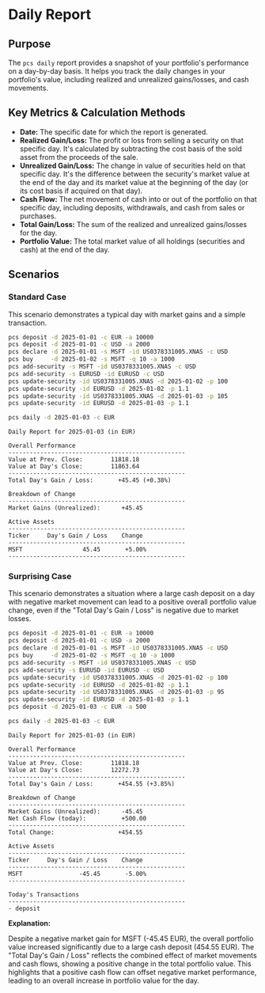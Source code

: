 # Daily Report

## Purpose

The `pcs daily` report provides a snapshot of your portfolio's performance on a day-by-day basis. It helps you track the daily changes in your portfolio's value, including realized and unrealized gains/losses, and cash movements.

## Key Metrics & Calculation Methods

*   **Date:** The specific date for which the report is generated.
*   **Realized Gain/Loss:** The profit or loss from selling a security on that specific day. It's calculated by subtracting the cost basis of the sold asset from the proceeds of the sale.
*   **Unrealized Gain/Loss:** The change in value of securities held on that specific day. It's the difference between the security's market value at the end of the day and its market value at the beginning of the day (or its cost basis if acquired on that day).
*   **Cash Flow:** The net movement of cash into or out of the portfolio on that specific day, including deposits, withdrawals, and cash from sales or purchases.
*   **Total Gain/Loss:** The sum of the realized and unrealized gains/losses for the day.
*   **Portfolio Value:** The total market value of all holdings (securities and cash) at the end of the day.

## Scenarios

### Standard Case

This scenario demonstrates a typical day with market gains and a simple transaction.

```bash setup
pcs deposit -d 2025-01-01 -c EUR -a 10000
pcs deposit -d 2025-01-01 -c USD -a 2000
pcs declare -d 2025-01-01 -s MSFT -id US0378331005.XNAS -c USD
pcs buy     -d 2025-01-02 -s MSFT -q 10 -a 1000
pcs add-security -s MSFT -id US0378331005.XNAS -c USD
pcs add-security -s EURUSD -id EURUSD -c USD
pcs update-security -id US0378331005.XNAS -d 2025-01-02 -p 100
pcs update-security -id EURUSD -d 2025-01-02 -p 1.1
pcs update-security -id US0378331005.XNAS -d 2025-01-03 -p 105
pcs update-security -id EURUSD -d 2025-01-03 -p 1.1
```

```bash run
pcs daily -d 2025-01-03 -c EUR
```

```console check
Daily Report for 2025-01-03 (in EUR)

Overall Performance
--------------------------------------------------
Value at Prev. Close:        11818.18
Value at Day's Close:        11863.64
--------------------------------------------------
Total Day's Gain / Loss:       +45.45 (+0.38%)

Breakdown of Change
--------------------------------------------------
Market Gains (Unrealized):      +45.45

Active Assets
--------------------------------------------------
Ticker     Day's Gain / Loss    Change
--------------------------------------------------
MSFT                 45.45       +5.00%
--------------------------------------------------
```

### Surprising Case

This scenario demonstrates a situation where a large cash deposit on a day with negative market movement can lead to a positive overall portfolio value change, even if the "Total Day's Gain / Loss" is negative due to market losses.

```bash setup
pcs deposit -d 2025-01-01 -c EUR -a 10000
pcs deposit -d 2025-01-01 -c USD -a 2000
pcs declare -d 2025-01-01 -s MSFT -id US0378331005.XNAS -c USD
pcs buy     -d 2025-01-02 -s MSFT -q 10 -a 1000
pcs add-security -s MSFT -id US0378331005.XNAS -c USD
pcs add-security -s EURUSD -id EURUSD -c USD
pcs update-security -id US0378331005.XNAS -d 2025-01-02 -p 100
pcs update-security -id EURUSD -d 2025-01-02 -p 1.1
pcs update-security -id US0378331005.XNAS -d 2025-01-03 -p 95
pcs update-security -id EURUSD -d 2025-01-03 -p 1.1
pcs deposit -d 2025-01-03 -c EUR -a 500
```

```bash run
pcs daily -d 2025-01-03 -c EUR
```

```console check
Daily Report for 2025-01-03 (in EUR)

Overall Performance
--------------------------------------------------
Value at Prev. Close:        11818.18
Value at Day's Close:        12272.73
--------------------------------------------------
Total Day's Gain / Loss:       +454.55 (+3.85%)

Breakdown of Change
--------------------------------------------------
Market Gains (Unrealized):      -45.45
Net Cash Flow (today):          +500.00
--------------------------------------------------
Total Change:                  +454.55

Active Assets
--------------------------------------------------
Ticker     Day's Gain / Loss    Change
--------------------------------------------------
MSFT                -45.45       -5.00%
--------------------------------------------------

Today's Transactions
--------------------------------------------------
- deposit
```

**Explanation:**

Despite a negative market gain for MSFT (-45.45 EUR), the overall portfolio value increased significantly due to a large cash deposit (454.55 EUR). The "Total Day's Gain / Loss" reflects the combined effect of market movements and cash flows, showing a positive change in the total portfolio value. This highlights that a positive cash flow can offset negative market performance, leading to an overall increase in portfolio value for the day.

